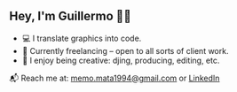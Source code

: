 ## Hey, I'm Guillermo 👊🏽

- 💻 I translate graphics into code.
- 🎯 Currently freelancing – open to all sorts of client work.
- 🎨 I enjoy being creative: djing, producing, editing, etc.

📬 Reach me at: memo.mata1994@gmail.com or [LinkedIn]([https://linkedin.com/in/your-linkedin](https://www.linkedin.com/in/guillermo-mata-ramirez/)])
